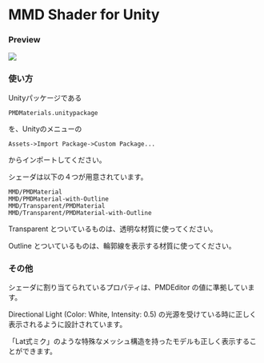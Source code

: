 MMD Shader for Unity
========

### Preview ###

<img src="http://3dcgarts.github.com/MMD-Shader-for-Unity/images/material_preview.png">


### 使い方 ###

Unityパッケージである

```
PMDMaterials.unitypackage
```

を、Unityのメニューの

```
Assets->Import Package->Custom Package...
```

からインポートしてください。

シェーダは以下の４つが用意されています。

```
MMD/PMDMaterial
MMD/PMDMaterial-with-Outline
MMD/Transparent/PMDMaterial
MMD/Transparent/PMDMaterial-with-Outline
```

Transparent とついているものは、透明な材質に使ってください。

Outline     とついているものは、輪郭線を表示する材質に使ってください。

### その他 ###

シェーダに割り当てられているプロパティは、PMDEditor の値に準拠しています。

Directional Light (Color: White, Intensity: 0.5) の光源を受けている時に正しく表示されるように設計されています。

「Lat式ミク」のような特殊なメッシュ構造を持ったモデルも正しく表示することができます。

